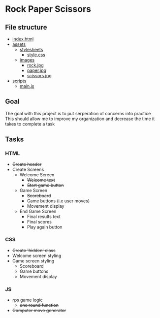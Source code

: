 # Rock Paper Scissors


## File structure
 - [index.html](./index.html)
 - [assets](./assets)
    - [stylesheets](./assets/stylesheets)
        - [style.css](./assets/stylesheets/style.css)
    - [images](./assets/stylesheets/images)
        - [rock.jpg](./assets/stylesheets/images/rock.jpg)
        - [paper.jpg](./assets/stylesheets/images/paper.jpg)
        - [scissors.jpg](./assets/stylesheets/images/scissors.jpg)
 - [scripts](./scripts)
    - [main.js](./scripts/main.js)


## Goal
The goal with this project is to put serperation of concerns into practice
This should allow me to improve my organization and decrease the time it takes to complete a task

## Tasks

### HTML
 - ~~Create header~~
 - Create Screens
    - ~~Welcome Screen~~
        - ~~Welcome text~~
        - ~~Start game button~~
    - Game Screen
        - ~~Scoreboard~~
        - Game buttons (i.e user moves)
        - Movement display
    - End Game Screen
        - Final results text
        - Final scores
        - Play again button

### CSS
 - ~~Create 'hidden' class~~
 - Welcome screen styling
 - Game screen styling
    - Scoreboard
    - Game buttons
    - Movement display


### JS
  - rps game logic
    - ~~one round function~~
  - ~~Computer move generator~~
